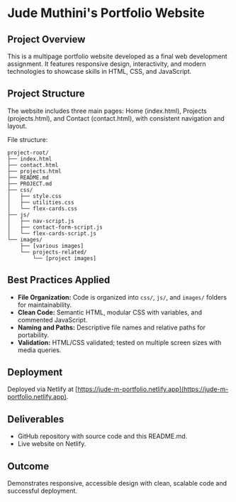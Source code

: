 # Jude Muthini's Portfolio Website

## Project Overview

This is a multipage portfolio website developed as a final web development assignment. It features responsive design, interactivity, and modern technologies to showcase skills in HTML, CSS, and JavaScript.

## Project Structure

The website includes three main pages: Home (index.html), Projects (projects.html), and Contact (contact.html), with consistent navigation and layout.

File structure:
```
project-root/
├── index.html
├── contact.html
├── projects.html
├── README.md
├── PROJECT.md
├── css/
│   ├── style.css
│   ├── utilities.css
│   └── flex-cards.css
├── js/
│   ├── nav-script.js
│   ├── contact-form-script.js
│   └── flex-cards-script.js
└── images/
    ├── [various images]
    └── projects-related/
        └── [project images]
```

## Best Practices Applied

- **File Organization:** Code is organized into `css/`, `js/`, and `images/` folders for maintainability.
- **Clean Code:** Semantic HTML, modular CSS with variables, and commented JavaScript.
- **Naming and Paths:** Descriptive file names and relative paths for portability.
- **Validation:** HTML/CSS validated; tested on multiple screen sizes with media queries.

## Deployment

Deployed via Netlify at [https://jude-m-portfolio.netlify.app](https://jude-m-portfolio.netlify.app).

## Deliverables

- GitHub repository with source code and this README.md.
- Live website on Netlify.

## Outcome

Demonstrates responsive, accessible design with clean, scalable code and successful deployment.
